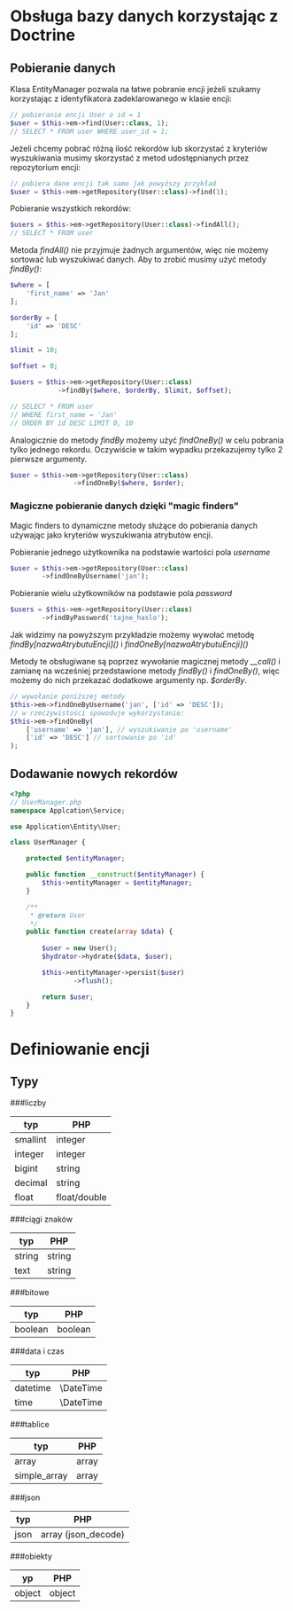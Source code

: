 Obsługa bazy danych korzystając z Doctrine
======

Pobieranie danych
------

Klasa EntityManager pozwala na łatwe pobranie encji jeżeli szukamy korzystając z  identyfikatora zadeklarowanego w klasie encji:

```php
// pobieranie encji User o id = 1
$user = $this->em->find(User::class, 1);
// SELECT * FROM user WHERE user_id = 1;
```

Jeżeli chcemy pobrać różną ilość rekordów lub skorzystać z kryteriów wyszukiwania musimy skorzystać z metod udostępnianych przez repozytorium encji:
```php
// pobiera dane encji tak samo jak powyższy przykład
$user = $this->em->getRepository(User::class)->find(1);
``` 
Pobieranie wszystkich rekordów:

```php
$users = $this->em->getRepository(User::class)->findAll();
// SELECT * FROM user
```
Metoda *findAll()* nie przyjmuje żadnych argumentów, więc nie możemy sortować lub wyszukiwać danych. Aby to zrobić musimy użyć metody *findBy()*:
```php
$where = [
    'first_name' => 'Jan'
];

$orderBy = [
    'id' => 'DESC'
];

$limit = 10;

$offset = 0;

$users = $this->em->getRepository(User::class)
            ->findBy($where, $orderBy, $limit, $offset);

// SELECT * FROM user
// WHERE first_name = 'Jan'
// ORDER BY id DESC LIMIT 0, 10
```

Analogicznie do metody *findBy* możemy użyć *findOneBy()* w celu pobrania tylko jednego rekordu. Oczywiście w takim wypadku przekazujemy tylko 2 pierwsze argumenty.

```php
$user = $this->em->getRepository(User::class)
                ->findOneBy($where, $order);
```

### Magiczne pobieranie danych dzięki "magic finders"

Magic finders to dynamiczne metody służące do pobierania danych używając jako kryteriów wyszukiwania atrybutów encji.

Pobieranie jednego użytkownika na podstawie wartości pola *username* 

```php
$user = $this->em->getRepository(User::class)
        ->findOneByUsername('jan');
```

Pobieranie wielu użytkowników na podstawie pola *password*

```php
$users = $this->em->getRepository(User::class)
        ->findByPassword('tajne_haslo');
```

Jak widzimy na powyższym przykładzie możemy wywołać metodę *findBy\[nazwaAtrybutuEncji\]()* i *findOneBy\[nazwaAtrybutuEncji\]()*

Metody te obsługiwane są poprzez wywołanie magicznej metody *__call()* i zamianę na wcześniej przedstawione metody *findBy()* i *findOneBy()*, więc możemy do nich przekazać dodatkowe argumenty np. *$orderBy*. 

```php
// wywołanie poniższej metody
$this->em->findOneByUsername('jan', ['id' => 'DESC']);
// w rzeczywistości spowoduje wykorzystanie:
$this->em->findOneBy(
    ['username' => 'jan'], // wyszukiwanie po 'username'
    ['id' => 'DESC'] // sortowanie po 'id'
);
```

Dodawanie nowych rekordów
------

```php
<?php
// UserManager.php
namespace Applcation\Service;

use Application\Entity\User;

class UserManager {

    protected $entityManager;    

    public function __construct($entityManager) {
        $this->entityManager = $entityManager;
    }

    /**
     * @return User
     */
    public function create(array $data) {
    
        $user = new User();
        $hydrator->hydrate($data, $user);

        $this->entityManager->persist($user)
                ->flush();

        return $user;
    }
}
```

Definiowanie encji
======

Typy
------

###liczby

typ|PHP
---|---
smallint|integer
integer|integer
bigint|string
decimal|string
float|float/double

###ciągi znaków

typ|PHP
---|---
string|string
text|string

###bitowe

typ|PHP
---|---
boolean|boolean

###data i czas

typ| PHP
---|---
datetime|\DateTime
time|\DateTime

###tablice

typ|PHP
---|---
array|array
simple_array|array

###json

typ|PHP
---|---
json|array (json_decode)

###obiekty

|yp|PHP
---|---
object|object




